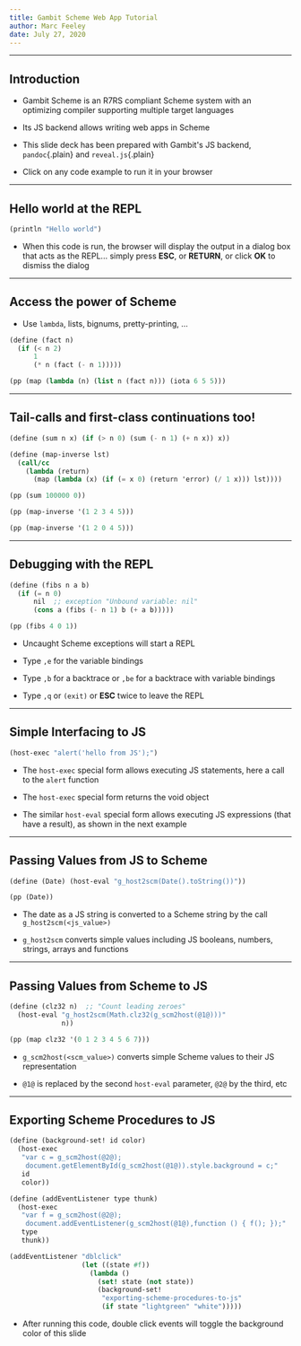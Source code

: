 ```yaml
---
title: Gambit Scheme Web App Tutorial
author: Marc Feeley
date: July 27, 2020
---
```


-------------------------------------------------------------------------------

## Introduction

- Gambit Scheme is an R7RS compliant Scheme system with an optimizing
compiler supporting multiple target languages

- Its JS backend allows writing web apps in Scheme

- This slide deck has been prepared with Gambit's JS backend,
`pandoc`{.plain} and `reveal.js`{.plain}

- Click on any code example to run it in your browser

-------------------------------------------------------------------------------

## Hello world at the REPL

~~~{.scm runable=}
(println "Hello world")
~~~

- When this code is run, the browser will display the output in a
dialog box that acts as the REPL... simply press **ESC**, or **RETURN**, or
click **OK** to dismiss the dialog

-------------------------------------------------------------------------------

## Access the power of Scheme

- Use `lambda`, lists, bignums, pretty-printing, ...

~~~{.scm runable=}
(define (fact n)
  (if (< n 2)
      1
      (* n (fact (- n 1)))))

(pp (map (lambda (n) (list n (fact n))) (iota 6 5 5)))
~~~

-------------------------------------------------------------------------------

## Tail-calls and first-class continuations too!

~~~{.scm runable=}
(define (sum n x) (if (> n 0) (sum (- n 1) (+ n x)) x))

(define (map-inverse lst)
  (call/cc
    (lambda (return)
      (map (lambda (x) (if (= x 0) (return 'error) (/ 1 x))) lst))))

(pp (sum 100000 0))

(pp (map-inverse '(1 2 3 4 5)))

(pp (map-inverse '(1 2 0 4 5)))
~~~

-------------------------------------------------------------------------------

## Debugging with the REPL

~~~{.scm runable=}
(define (fibs n a b)
  (if (= n 0)
      nil  ;; exception "Unbound variable: nil"
      (cons a (fibs (- n 1) b (+ a b)))))

(pp (fibs 4 0 1))
~~~

- Uncaught Scheme exceptions will start a REPL

- Type `,e` for the variable bindings

- Type `,b` for a backtrace or `,be` for a backtrace with variable bindings

- Type `,q` or `(exit)` or **ESC** twice to leave the REPL

-------------------------------------------------------------------------------

## Simple Interfacing to JS

~~~{.scm runable=}
(host-exec "alert('hello from JS');")
~~~

- The `host-exec` special form allows executing JS statements, here
a call to the `alert` function

- The `host-exec` special form returns the void object

- The similar `host-eval` special form allows executing JS
expressions (that have a result), as shown in the next example

-------------------------------------------------------------------------------

## Passing Values from JS to Scheme

~~~{.scm runable=}
(define (Date) (host-eval "g_host2scm(Date().toString())"))

(pp (Date))
~~~

- The date as a JS string is converted to a Scheme string by the call
`g_host2scm(<js_value>)`

- `g_host2scm` converts simple values including JS booleans,
numbers, strings, arrays and functions

-------------------------------------------------------------------------------

## Passing Values from Scheme to JS

~~~{.scm runable=}
(define (clz32 n)  ;; "Count leading zeroes"
  (host-eval "g_host2scm(Math.clz32(g_scm2host(@1@)))"
             n))

(pp (map clz32 '(0 1 2 3 4 5 6 7)))
~~~

- `g_scm2host(<scm_value>)` converts simple Scheme values to their
JS representation

- `@1@` is replaced by the second `host-eval` parameter, `@2@` by the third,
etc

-------------------------------------------------------------------------------

## Exporting Scheme Procedures to JS

~~~{.scm runable= small=}
(define (background-set! id color)
  (host-exec
   "var c = g_scm2host(@2@);
    document.getElementById(g_scm2host(@1@)).style.background = c;"
   id
   color))

(define (addEventListener type thunk)
  (host-exec
   "var f = g_scm2host(@2@);
    document.addEventListener(g_scm2host(@1@),function () { f(); });"
   type
   thunk))

(addEventListener "dblclick"
                  (let ((state #f))
                    (lambda ()
                      (set! state (not state))
                      (background-set!
                       "exporting-scheme-procedures-to-js"
                       (if state "lightgreen" "white")))))
~~~

- After running this code, double click events will toggle the
background color of this slide
